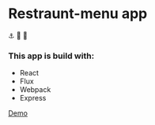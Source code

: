 # Restraunt-menu app

⚓ 🍺 🍔

### This app is build with:
* React
* Flux
* Webpack
* Express

[Demo](https://restraunt-menu.herokuapp.com/)
